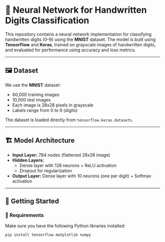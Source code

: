 # 🧠 Neural Network for Handwritten Digits Classification

This repository contains a neural network implementation for classifying handwritten digits (0–9) using the **MNIST** dataset. The model is built using **TensorFlow** and **Keras**, trained on grayscale images of handwritten digits, and evaluated for performance using accuracy and loss metrics.

---

## 🖼️ Dataset

We use the **MNIST** dataset:
- 60,000 training images
- 10,000 test images
- Each image is 28x28 pixels in grayscale
- Labels range from 0 to 9 (digits)

The dataset is loaded directly from `tensorflow.keras.datasets`.

---

## 🏗️ Model Architecture

- **Input Layer:** 784 nodes (flattened 28x28 image)
- **Hidden Layers:**
  - Dense layer with 128 neurons + ReLU activation
  - Dropout for regularization
- **Output Layer:** Dense layer with 10 neurons (one per digit) + Softmax activation

---

## 🚀 Getting Started

### 🔧 Requirements

Make sure you have the following Python libraries installed:

```bash
pip install tensorflow matplotlib numpy
